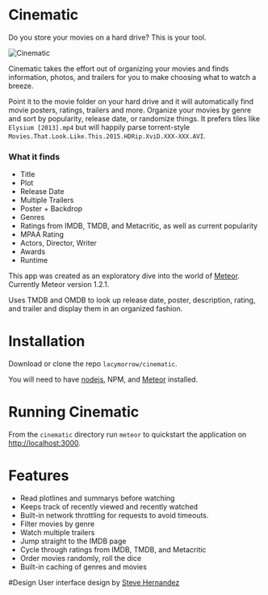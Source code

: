 Cinematic
===========

Do you store your movies on a hard drive? This is your tool.

![Cinematic](http://lacymorrow.com/images/cinematic.gif)

Cinematic takes the effort out of organizing your movies and finds information, photos, and trailers for you to make choosing what to watch a breeze. 

Point it to the movie folder on your hard drive and it will automatically find movie posters, ratings, trailers and more. Organize your movies by genre and sort by popularity, release date, or randomize things. It prefers tiles like `Elysium [2013].mp4` but will happily parse torrent-style `Movies.That.Look.Like.This.2015.HDRip.XviD.XXX-XXX.AVI`.

### What it finds

* Title
* Plot
* Release Date
* Multiple Trailers
* Poster + Backdrop
* Genres
* Ratings from IMDB, TMDB, and Metacritic, as well as current popularity
* MPAA Rating
* Actors, Director, Writer
* Awards
* Runtime

This app was created as an exploratory dive into the world of [Meteor](http://meteor.com). Currently Meteor version 1.2.1.

Uses TMDB and OMDB to look up release date, poster, description, rating, and trailer and display them in an organized fashion.

# Installation

Download or clone the repo `lacymorrow/cinematic`. 

You will need to have [nodejs](http://nodejs.org), NPM, and [Meteor](https://www.meteor.com/install) installed.


# Running Cinematic

From the `cinematic` directory run `meteor` to quickstart the application on [http://localhost:3000](http://localhost:3000).


# Features

* Read plotlines and summarys before watching
* Keeps track of recently viewed and recently watched
* Built-in network throttling for requests to avoid timeouts.
* Filter movies by genre
* Watch multiple trailers
* Jump straight to the IMDB page
* Cycle through ratings from IMDB, TMDB, and Metacritic
* Order movies randomly, roll the dice
* Built-in caching of genres and movies


#Design
User interface design by [Steve Hernandez](http://slhernandez.com/2013/09/10/Movie-App/)
